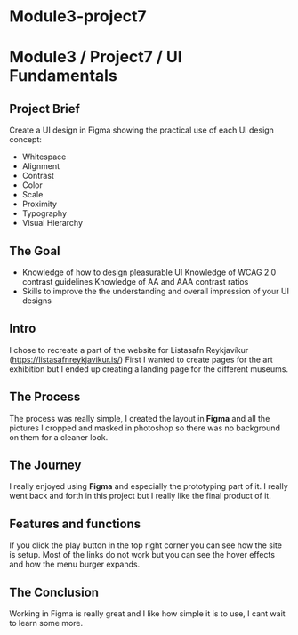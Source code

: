# Module3-project7

# Module3 / Project7 / UI Fundamentals

## Project Brief
Create a UI design in Figma showing the practical use of each UI design concept:
* Whitespace
* Alignment
* Contrast
* Color
* Scale
* Proximity
* Typography
* Visual Hierarchy


## The Goal

* Knowledge of how to design pleasurable UI Knowledge of WCAG 2.0 contrast guidelines Knowledge of AA and AAA contrast ratios
* Skills to improve the the understanding and overall impression of your UI designs


## Intro

I chose to recreate a part of the website for Listasafn Reykjavíkur (https://listasafnreykjavikur.is/) First I wanted to create pages for the art exhibition but I ended up creating a landing page for the different museums.

## The Process

The process was really simple, I created the layout in <strong>Figma</strong> and all the pictures I cropped and masked in photoshop so there was no background on them for a cleaner look.

## The Journey

I really enjoyed using <strong>Figma</strong> and especially the prototyping part of it. I really went back and forth in this project but I really like the final product of it.

## Features and functions

If you click the play button in the top right corner you can see how the site is setup. Most of the links do not work but you can see the hover effects and how the menu burger expands. 

## The Conclusion

Working in Figma is really great and I like how simple it is to use, I cant wait to learn some more.


